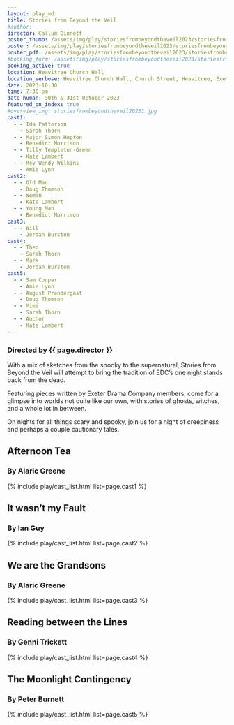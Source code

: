 ```yaml
---
layout: play_md
title: Stories from Beyond the Veil
#author:
director: Callum Dinnett
poster_thumb: /assets/img/play/storiesfrombeyondtheveil2023/storiesfrombeyondtheveil2023thumb.jpg
poster: /assets/img/play/storiesfrombeyondtheveil2023/storiesfrombeyondtheveil2023poster.jpg
poster_pdf: /assets/img/play/storiesfrombeyondtheveil2023/storiesfrombeyondtheveil2023poster.pdf
#booking_form: /assets/img/play/storiesfrombeyondtheveil2023/storiesfrombeyondtheveil2023bookingform.pdf
booking_active: true
location: Heavitree Church Hall
location_verbose: Heavitree Church Hall, Church Street, Heavitree, Exeter, EX2 5EP
date: 2023-10-30
time: 7:30 pm
date_human: 30th & 31st October 2023
featured_on_index: true
#overview_img: storiesfrombeyondtheveil20231.jpg
cast1:
  - - Ida Patterson
    - Sarah Thorn
  - - Major Simon Hopton
    - Benedict Morrison
  - - Tilly Templeton-Green
    - Kate Lambert
  - - Rev Wendy Wilkins
    - Amie Lynn
cast2:
  - - Old Man
    - Doug Thomson
  - - Woman
    - Kate Lambert
  - - Young Man
    - Benedict Morrison
cast3:
  - - Will
    - Jordan Burston
cast4:
  - - Theo
    - Sarah Thorn
  - - Mark
    - Jordan Burston
cast5:
  - - Sam Cooper
    - Amie Lynn
  - - August Prendergast
    - Doug Thomson
  - - Mimi
    - Sarah Thorn
  - - Anchor
    - Kate Lambert
---
```


### Directed by {{ page.director }}

With a mix of sketches from the spooky to the supernatural, Stories from Beyond
the Veil will attempt to bring the tradition of EDC’s one night stands back from
the dead.

Featuring pieces written by Exeter Drama Company members, come for a glimpse
into worlds not quite like our own, with stories of ghosts, witches, and a whole
lot in between.

On nights for all things scary and spooky, join us for a night of creepiness and
perhaps a couple cautionary tales.

## Afternoon Tea
### By Alaric Greene

{% include play/cast_list.html list=page.cast1 %}

## It wasn’t my Fault
### By Ian Guy

{% include play/cast_list.html list=page.cast2 %}

## We are the Grandsons
### By Alaric Greene

{% include play/cast_list.html list=page.cast3 %}

## Reading between the Lines
### By Genni Trickett

{% include play/cast_list.html list=page.cast4 %}

## The Moonlight Contingency
### By Peter Burnett

{% include play/cast_list.html list=page.cast5 %}


